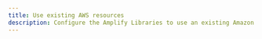 ```yaml
---
title: Use existing AWS resources
description: Configure the Amplify Libraries to use an existing Amazon S3 bucket by referencing it in your configuration.
---
```


<inline-fragment platform="android" src="~/lib/storage/fragments/existing-resources.md"></inline-fragment>
<inline-fragment platform="ios" src="~/lib/storage/fragments/existing-resources.md"></inline-fragment>
<inline-fragment platform="flutter" src="~/lib/storage/fragments/flutter/existing-resources.md"></inline-fragment>